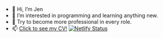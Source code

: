 - 👋 Hi, I’m Jen
- 👀 I’m interested in programming and learning anything new.
- 🌱 Try to become more professional in every role.
- 📫 [Click to see my CV!](https://jen-resume.netlify.app)
[![Netlify Status](https://api.netlify.com/api/v1/badges/5e0a9732-cbc1-455a-bb47-a753355507c9/deploy-status)](https://app.netlify.com/sites/jen-resume/deploys)
<!---
JenRaccoon/JenRaccoon is a ✨ special ✨ repository because its `README.md` (this file) appears on your GitHub profile.
You can click the Preview link to take a look at your changes.
--->
